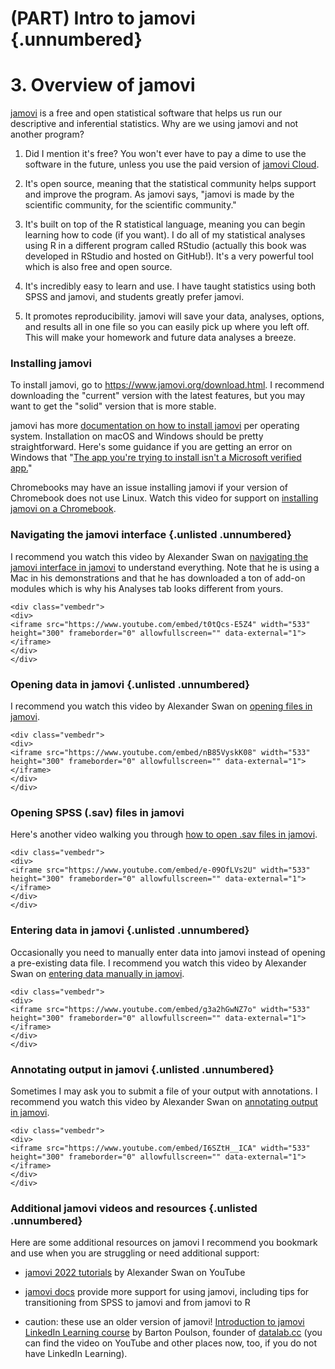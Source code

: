 # (PART) Intro to jamovi {.unnumbered}

# 3. Overview of jamovi

[jamovi](https://www.jamovi.org/) is a free and open statistical software that helps us run our descriptive and inferential statistics. Why are we using jamovi and not another program?

1.  Did I mention it's free? You won't ever have to pay a dime to use the software in the future, unless you use the paid version of [jamovi Cloud](https://www.jamovi.org/cloud.html).

2.  It's open source, meaning that the statistical community helps support and improve the program. As jamovi says, "jamovi is made by the scientific community, for the scientific community."

3.  It's built on top of the R statistical language, meaning you can begin learning how to code (if you want). I do all of my statistical analyses using R in a different program called RStudio (actually this book was developed in RStudio and hosted on GitHub!). It's a very powerful tool which is also free and open source.

4.  It's incredibly easy to learn and use. I have taught statistics using both SPSS and jamovi, and students greatly prefer jamovi.

5.  It promotes reproducibility. jamovi will save your data, analyses, options, and results all in one file so you can easily pick up where you left off. This will make your homework and future data analyses a breeze.

### Installing jamovi

To install jamovi, go to <https://www.jamovi.org/download.html>. I recommend downloading the "current" version with the latest features, but you may want to get the "solid" version that is more stable.

jamovi has more [documentation on how to install jamovi](https://docs.jamovi.org/_pages/um_1_installation.html) per operating system. Installation on macOS and Windows should be pretty straightforward. Here's some guidance if you are getting an error on Windows that "[The app you're trying to install isn't a Microsoft verified app.](https://answers.microsoft.com/en-us/windows/forum/all/the-app-youre-trying-to-install-isnt-a-microsoft/5379f8e3-72e1-4cf4-8497-7983af281a05)"

Chromebooks may have an issue installing jamovi if your version of Chromebook does not use Linux. Watch this video for support on [installing jamovi on a Chromebook](https://www.youtube.com/watch?v=h4ECIS57TPw).

### Navigating the jamovi interface {.unlisted .unnumbered}

I recommend you watch this video by Alexander Swan on [navigating the jamovi interface in jamovi](https://youtu.be/t0tQcs-E5Z4) to understand everything. Note that he is using a Mac in his demonstrations and that he has downloaded a ton of add-on modules which is why his Analyses tab looks different from yours.


```{=html}
<div class="vembedr">
<div>
<iframe src="https://www.youtube.com/embed/t0tQcs-E5Z4" width="533" height="300" frameborder="0" allowfullscreen="" data-external="1"></iframe>
</div>
</div>
```


### Opening data in jamovi {.unlisted .unnumbered}

I recommend you watch this video by Alexander Swan on [opening files in jamovi](https://youtu.be/nB85VyskK08).


```{=html}
<div class="vembedr">
<div>
<iframe src="https://www.youtube.com/embed/nB85VyskK08" width="533" height="300" frameborder="0" allowfullscreen="" data-external="1"></iframe>
</div>
</div>
```


### Opening SPSS (.sav) files in jamovi

Here's another video walking you through [how to open .sav files in jamovi](https://www.youtube.com/watch?v=e-09OfLVs2U).


```{=html}
<div class="vembedr">
<div>
<iframe src="https://www.youtube.com/embed/e-09OfLVs2U" width="533" height="300" frameborder="0" allowfullscreen="" data-external="1"></iframe>
</div>
</div>
```


### Entering data in jamovi {.unlisted .unnumbered}

Occasionally you need to manually enter data into jamovi instead of opening a pre-existing data file. I recommend you watch this video by Alexander Swan on [entering data manually in jamovi](https://youtu.be/g3a2hGwNZ7o).


```{=html}
<div class="vembedr">
<div>
<iframe src="https://www.youtube.com/embed/g3a2hGwNZ7o" width="533" height="300" frameborder="0" allowfullscreen="" data-external="1"></iframe>
</div>
</div>
```


### Annotating output in jamovi {.unlisted .unnumbered}

Sometimes I may ask you to submit a file of your output with annotations. I recommend you watch this video by Alexander Swan on [annotating output in jamovi](https://youtu.be/I6SZtH__ICA).


```{=html}
<div class="vembedr">
<div>
<iframe src="https://www.youtube.com/embed/I6SZtH__ICA" width="533" height="300" frameborder="0" allowfullscreen="" data-external="1"></iframe>
</div>
</div>
```


### Additional jamovi videos and resources {.unlisted .unnumbered}

Here are some additional resources on jamovi I recommend you bookmark and use when you are struggling or need additional support:

-   [jamovi 2022 tutorials](https://www.youtube.com/playlist?list=PLvYqRUmlLZUMJ0EUxuTAA1f407wmBQ1QX) by Alexander Swan on YouTube

-   [jamovi docs](https://docs.jamovi.org/) provide more support for using jamovi, including tips for transitioning from SPSS to jamovi and from jamovi to R

-   caution: these use an older version of jamovi! [Introduction to jamovi LinkedIn Learning course](https://www.linkedin.com/learning/introduction-to-jamovi/) by Barton Poulson, founder of [datalab.cc](https://datalab.cc/jamovi/) (you can find the video on YouTube and other places now, too, if you do not have LinkedIn Learning).
